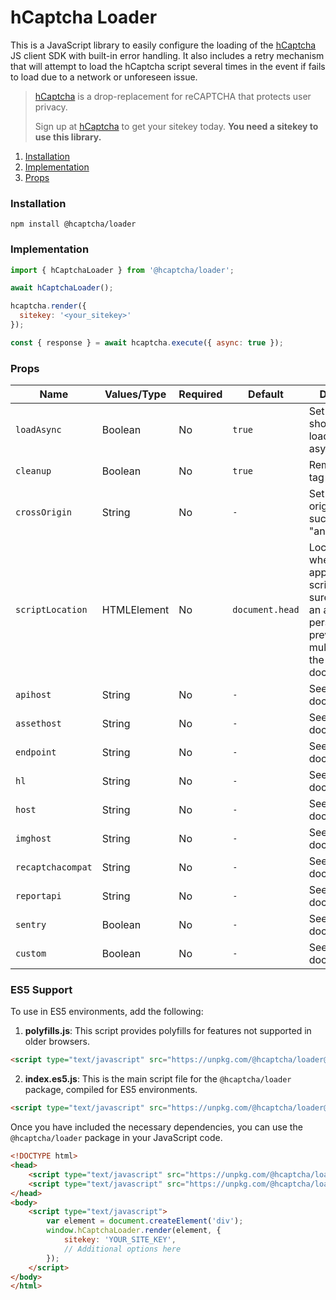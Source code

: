 # hCaptcha Loader

This is a JavaScript library to easily configure the loading of the [hCaptcha](https://www.hcaptcha.com) JS client SDK with built-in error handling. It also includes a retry mechanism that will attempt to load the hCaptcha script several times in the event if fails to load due to a network or unforeseen issue.

> [hCaptcha](https://www.hcaptcha.com) is a drop-replacement for reCAPTCHA that protects user privacy.
>
> Sign up at [hCaptcha](https://www.hcaptcha.com) to get your sitekey today. **You need a sitekey to use this library.**

1. [Installation](#installation)
2. [Implementation](#implementation)
3. [Props](#props)

### Installation
```
npm install @hcaptcha/loader
```

### Implementation

```js
import { hCaptchaLoader } from '@hcaptcha/loader';

await hCaptchaLoader();

hcaptcha.render({
  sitekey: '<your_sitekey>'
});

const { response } = await hcaptcha.execute({ async: true });
```

### Props
| Name              | Values/Type | Required | Default         | Description                                                                                                                                               |
|-------------------|-------------|----------|-----------------|-----------------------------------------------------------------------------------------------------------------------------------------------------------|
| `loadAsync`       | Boolean     | No       | `true`          | Set if the script should be loaded asynchronously.                                                                                                        |
| `cleanup`         | Boolean     | No       | `true`          | Remove script tag after setup.                                                                                                                            |
| `crossOrigin`     | String      | No       | `-`             | Set script cross origin attribute such as "anonymous".                                                                                                    |
| `scriptLocation`  | HTMLElement | No       | `document.head` | Location of where to append the script tag. Make sure to add it to an area that will persist to prevent loading multiple times in the same document view. |
| `apihost`         | String      | No       | `-`             | See enterprise docs.                                                                                                                                      |
| `assethost`       | String      | No       | `-`             | See enterprise docs.                                                                                                                                      |
| `endpoint`        | String      | No       | `-`             | See enterprise docs.                                                                                                                                      |
| `hl`              | String      | No       | `-`             | See enterprise docs.                                                                                                                                      |
| `host`            | String      | No       | `-`             | See enterprise docs.                                                                                                                                      |
| `imghost`         | String      | No       | `-`             | See enterprise docs.                                                                                                                                      |
| `recaptchacompat` | String      | No       | `-`             | See enterprise docs.                                                                                                                                      |
| `reportapi`       | String      | No       | `-`             | See enterprise docs.                                                                                                                                      |
| `sentry`          | Boolean     | No       | `-`             | See enterprise docs.                                                                                                                                      |
| `custom`          | Boolean     | No       | `-`             | See enterprise docs.                                                                                                                                      |

### ES5 Support

To use in ES5 environments, add the following:

1. **polyfills.js**: This script provides polyfills for features not supported in older browsers.

```html
<script type="text/javascript" src="https://unpkg.com/@hcaptcha/loader@latest/dist/polyfills.js"></script>
```

2. **index.es5.js**: This is the main script file for the `@hcaptcha/loader` package, compiled for ES5 environments.

```html
<script type="text/javascript" src="https://unpkg.com/@hcaptcha/loader@latest/dist/index.es5.js"></script>
```


Once you have included the necessary dependencies, you can use the `@hcaptcha/loader` package in your JavaScript code.

```html
<!DOCTYPE html>
<head>
    <script type="text/javascript" src="https://unpkg.com/@hcaptcha/loader@latest/dist/polyfills.js"></script>
    <script type="text/javascript" src="https://unpkg.com/@hcaptcha/loader@latest/dist/index.es5.js"></script>
</head>
<body>
    <script type="text/javascript">
        var element = document.createElement('div');
        window.hCaptchaLoader.render(element, {
            sitekey: 'YOUR_SITE_KEY',
            // Additional options here
        });
    </script>
</body>
</html>
```

